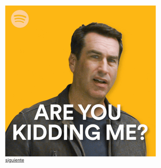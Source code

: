 ![gif que dice "Are you kidding me?", "¿Estás de coña?"](./images/areukiddingme.gif)
[siguiente](viasrapidas.md)